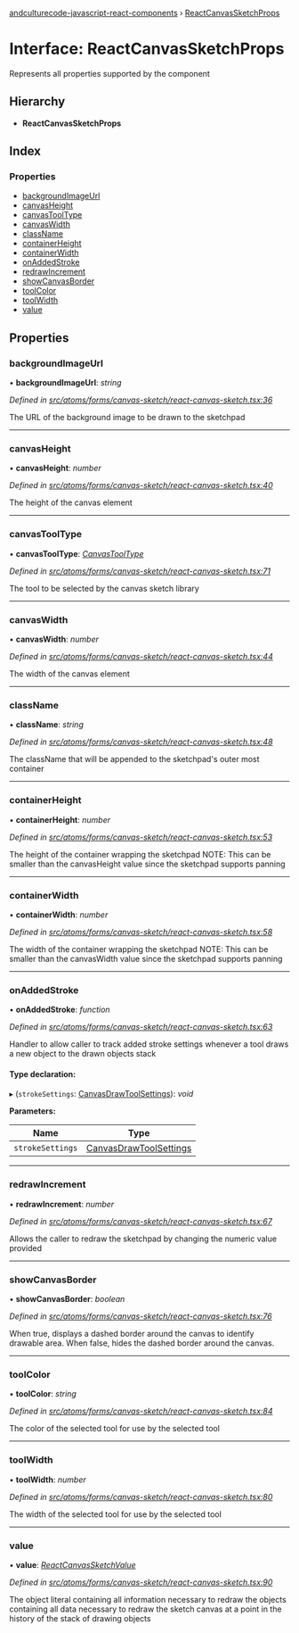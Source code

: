 [andculturecode-javascript-react-components](../README.md) › [ReactCanvasSketchProps](reactcanvassketchprops.md)

# Interface: ReactCanvasSketchProps

Represents all properties supported by the <ReactCanvasSketch> component

## Hierarchy

* **ReactCanvasSketchProps**

## Index

### Properties

* [backgroundImageUrl](reactcanvassketchprops.md#backgroundimageurl)
* [canvasHeight](reactcanvassketchprops.md#canvasheight)
* [canvasToolType](reactcanvassketchprops.md#canvastooltype)
* [canvasWidth](reactcanvassketchprops.md#canvaswidth)
* [className](reactcanvassketchprops.md#classname)
* [containerHeight](reactcanvassketchprops.md#containerheight)
* [containerWidth](reactcanvassketchprops.md#containerwidth)
* [onAddedStroke](reactcanvassketchprops.md#onaddedstroke)
* [redrawIncrement](reactcanvassketchprops.md#redrawincrement)
* [showCanvasBorder](reactcanvassketchprops.md#showcanvasborder)
* [toolColor](reactcanvassketchprops.md#toolcolor)
* [toolWidth](reactcanvassketchprops.md#toolwidth)
* [value](reactcanvassketchprops.md#value)

## Properties

###  backgroundImageUrl

• **backgroundImageUrl**: *string*

*Defined in [src/atoms/forms/canvas-sketch/react-canvas-sketch.tsx:36](https://github.com/AndcultureCode/AndcultureCode.JavaScript.React.Components/blob/059eef4/src/atoms/forms/canvas-sketch/react-canvas-sketch.tsx#L36)*

The URL of the background image to be drawn to the sketchpad

___

###  canvasHeight

• **canvasHeight**: *number*

*Defined in [src/atoms/forms/canvas-sketch/react-canvas-sketch.tsx:40](https://github.com/AndcultureCode/AndcultureCode.JavaScript.React.Components/blob/059eef4/src/atoms/forms/canvas-sketch/react-canvas-sketch.tsx#L40)*

The height of the canvas element

___

###  canvasToolType

• **canvasToolType**: *[CanvasToolType](../enums/canvastooltype.md)*

*Defined in [src/atoms/forms/canvas-sketch/react-canvas-sketch.tsx:71](https://github.com/AndcultureCode/AndcultureCode.JavaScript.React.Components/blob/059eef4/src/atoms/forms/canvas-sketch/react-canvas-sketch.tsx#L71)*

The tool to be selected by the canvas sketch library

___

###  canvasWidth

• **canvasWidth**: *number*

*Defined in [src/atoms/forms/canvas-sketch/react-canvas-sketch.tsx:44](https://github.com/AndcultureCode/AndcultureCode.JavaScript.React.Components/blob/059eef4/src/atoms/forms/canvas-sketch/react-canvas-sketch.tsx#L44)*

The width of the canvas element

___

###  className

• **className**: *string*

*Defined in [src/atoms/forms/canvas-sketch/react-canvas-sketch.tsx:48](https://github.com/AndcultureCode/AndcultureCode.JavaScript.React.Components/blob/059eef4/src/atoms/forms/canvas-sketch/react-canvas-sketch.tsx#L48)*

The className that will be appended to the sketchpad's outer most container

___

###  containerHeight

• **containerHeight**: *number*

*Defined in [src/atoms/forms/canvas-sketch/react-canvas-sketch.tsx:53](https://github.com/AndcultureCode/AndcultureCode.JavaScript.React.Components/blob/059eef4/src/atoms/forms/canvas-sketch/react-canvas-sketch.tsx#L53)*

The height of the container wrapping the sketchpad
NOTE: This can be smaller than the canvasHeight value since the sketchpad supports panning

___

###  containerWidth

• **containerWidth**: *number*

*Defined in [src/atoms/forms/canvas-sketch/react-canvas-sketch.tsx:58](https://github.com/AndcultureCode/AndcultureCode.JavaScript.React.Components/blob/059eef4/src/atoms/forms/canvas-sketch/react-canvas-sketch.tsx#L58)*

The width of the container wrapping the sketchpad
NOTE: This can be smaller than the canvasWidth value since the sketchpad supports panning

___

###  onAddedStroke

• **onAddedStroke**: *function*

*Defined in [src/atoms/forms/canvas-sketch/react-canvas-sketch.tsx:63](https://github.com/AndcultureCode/AndcultureCode.JavaScript.React.Components/blob/059eef4/src/atoms/forms/canvas-sketch/react-canvas-sketch.tsx#L63)*

Handler to allow caller to track added stroke settings whenever a tool draws a new object
to the drawn objects stack

#### Type declaration:

▸ (`strokeSettings`: [CanvasDrawToolSettings](canvasdrawtoolsettings.md)): *void*

**Parameters:**

Name | Type |
------ | ------ |
`strokeSettings` | [CanvasDrawToolSettings](canvasdrawtoolsettings.md) |

___

###  redrawIncrement

• **redrawIncrement**: *number*

*Defined in [src/atoms/forms/canvas-sketch/react-canvas-sketch.tsx:67](https://github.com/AndcultureCode/AndcultureCode.JavaScript.React.Components/blob/059eef4/src/atoms/forms/canvas-sketch/react-canvas-sketch.tsx#L67)*

Allows the caller to redraw the sketchpad by changing the numeric value provided

___

###  showCanvasBorder

• **showCanvasBorder**: *boolean*

*Defined in [src/atoms/forms/canvas-sketch/react-canvas-sketch.tsx:76](https://github.com/AndcultureCode/AndcultureCode.JavaScript.React.Components/blob/059eef4/src/atoms/forms/canvas-sketch/react-canvas-sketch.tsx#L76)*

When true, displays a dashed border around the canvas to identify drawable area.  When false,
hides the dashed border around the canvas.

___

###  toolColor

• **toolColor**: *string*

*Defined in [src/atoms/forms/canvas-sketch/react-canvas-sketch.tsx:84](https://github.com/AndcultureCode/AndcultureCode.JavaScript.React.Components/blob/059eef4/src/atoms/forms/canvas-sketch/react-canvas-sketch.tsx#L84)*

The color of the selected tool for use by the selected tool

___

###  toolWidth

• **toolWidth**: *number*

*Defined in [src/atoms/forms/canvas-sketch/react-canvas-sketch.tsx:80](https://github.com/AndcultureCode/AndcultureCode.JavaScript.React.Components/blob/059eef4/src/atoms/forms/canvas-sketch/react-canvas-sketch.tsx#L80)*

The width of the selected tool for use by the selected tool

___

###  value

• **value**: *[ReactCanvasSketchValue](reactcanvassketchvalue.md)*

*Defined in [src/atoms/forms/canvas-sketch/react-canvas-sketch.tsx:90](https://github.com/AndcultureCode/AndcultureCode.JavaScript.React.Components/blob/059eef4/src/atoms/forms/canvas-sketch/react-canvas-sketch.tsx#L90)*

The object literal containing all information necessary to redraw the objects containing all
data necessary to redraw the sketch canvas at a point in the history of the stack of drawing
objects
